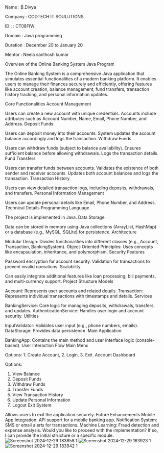 Name :  B.Divya


Company : CODTECH IT SOULUTIONS


ID : : CT08FIW


Domain : Java programming


Duration : December 20 to January 20


Mentor : Neela santhosh kumar


Overview of the Online Banking System Java Program

The Online Banking System is a comprehensive Java application that simulates essential functionalities of a modern banking platform. It enables users to manage their finances securely and efficiently, offering features like account creation, balance management, fund transfers, transaction history tracking, and personal information updates.

Core Functionalities
Account Management

Users can create a new account with unique credentials.
Accounts include attributes such as Account Number, Name, Email, Phone Number, and Address.
Deposit Funds

Users can deposit money into their accounts.
System updates the account balance accordingly and logs the transaction.
Withdraw Funds

Users can withdraw funds (subject to balance availability).
Ensures sufficient balance before allowing withdrawals.
Logs the transaction details.
Fund Transfers

Users can transfer funds between accounts.
Validates the existence of both sender and receiver accounts.
Updates both account balances and logs the transaction.
Transaction History

Users can view detailed transaction logs, including deposits, withdrawals, and transfers.
Personal Information Management

Users can update personal details like Email, Phone Number, and Address.
Technical Details
Programming Language

The project is implemented in Java.
Data Storage

Data can be stored in memory using Java collections (ArrayList, HashMap) or a database (e.g., MySQL, SQLite) for persistence.
Architecture

Modular Design: Divides functionalities into different classes (e.g., Account, Transaction, BankingSystem).
Object-Oriented Principles: Uses concepts like encapsulation, inheritance, and polymorphism.
Security Features

Password encryption for account security.
Validation for transactions to prevent invalid operations.
Scalability

Can easily integrate additional features like loan processing, bill payments, and multi-currency support.
Project Structure
Models

Account: Represents user accounts and related details.
Transaction: Represents individual transactions with timestamps and details.
Services

BankingService: Core logic for managing deposits, withdrawals, transfers, and updates.
AuthenticationService: Handles user login and account security.
Utilities

InputValidator: Validates user input (e.g., phone numbers, emails).
DataStorage: Provides data persistence.
Main Application

BankingApp: Contains the main method and user interface logic (console-based).
User Interaction Flow
Main Menu

Options: 1. Create Account, 2. Login, 3. Exit.
Account Dashboard

Options:
1. View Balance
2. Deposit Funds
3. Withdraw Funds
4. Transfer Funds
5. View Transaction History
6. Update Personal Information
7. Logout
Exit System

Allows users to exit the application securely.
Future Enhancements
Mobile App Integration: API support for a mobile banking app.
Notification System: SMS or email alerts for transactions.
Machine Learning: Fraud detection and expense analysis.
Would you like to proceed with the implementation? If so, I can provide the initial structure or a specific module.
![Screenshot 2024-12-29 183858 1](https://github.com/user-attachments/assets/d67e2129-2d1a-4115-83c8-d7c5596ee015)
![Screenshot 2024-12-29 183923 1](https://github.com/user-attachments/assets/9ee71199-acd9-4ef4-a1d4-4699fddafd95)
![Screenshot 2024-12-29 183942 1](https://github.com/user-attachments/assets/8f362729-de33-497e-b3dc-48ea6b511d03)


